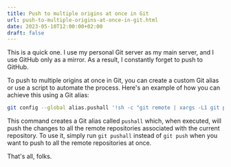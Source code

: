 ```yaml
---
title: Push to multiple origins at once in Git
url: push-to-multiple-origins-at-once-in-git.html
date: 2023-05-10T12:00:00+02:00
draft: false
---
```


This is a quick one. I use my personal Git server as my main server, and I use 
GitHub only as a mirror. As a result, I constantly forget to push to GitHub.

To push to multiple origins at once in Git, you can create a custom Git alias 
or use a script to automate the process. Here's an example of how you can 
achieve this using a Git alias:

```sh
git config --global alias.pushall '!sh -c "git remote | xargs -L1 git push --all"'
```

This command creates a Git alias called `pushall` which, when executed, will 
push the changes to all the remote repositories associated with the current 
repository. To use it, simply run `git pushall` instead of `git push` when 
you want to push to all the remote repositories at once.

That's all, folks.

